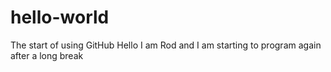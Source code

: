 # hello-world
The start of using GitHub
Hello I am Rod and I am starting to program again after a long break
